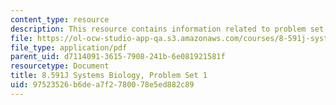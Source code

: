 ```yaml
---
content_type: resource
description: This resource contains information related to problem set 1.
file: https://ol-ocw-studio-app-qa.s3.amazonaws.com/courses/8-591j-systems-biology-fall-2014/97523526b6dea7f2780078e5ed882c89_MIT8_591JF14_ProblemSet1.pdf
file_type: application/pdf
parent_uid: d7114091-3615-7908-241b-6e081921581f
resourcetype: Document
title: 8.591J Systems Biology, Problem Set 1
uid: 97523526-b6de-a7f2-7800-78e5ed882c89
---
```

